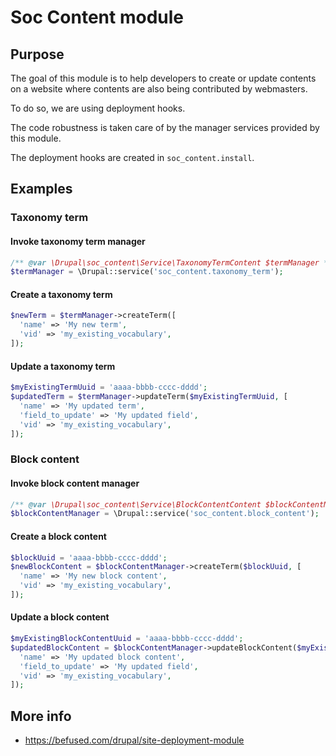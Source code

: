 # Soc Content module

## Purpose

The goal of this module is to help developers to create or update contents on a website where contents are also being contributed by webmasters.

To do so, we are using deployment hooks.

The code robustness is taken care of by the manager services provided by this module.

The deployment hooks are created in `soc_content.install`.

## Examples

### Taxonomy term

#### Invoke taxonomy term manager

```php
/** @var \Drupal\soc_content\Service\TaxonomyTermContent $termManager */
$termManager = \Drupal::service('soc_content.taxonomy_term');
```

#### Create a taxonomy term

```php
$newTerm = $termManager->createTerm([
  'name' => 'My new term',
  'vid' => 'my_existing_vocabulary',
]);
```

#### Update a taxonomy term

```php
$myExistingTermUuid = 'aaaa-bbbb-cccc-dddd';
$updatedTerm = $termManager->updateTerm($myExistingTermUuid, [
  'name' => 'My updated term',
  'field_to_update' => 'My updated field',
  'vid' => 'my_existing_vocabulary',
]);
```

### Block content

#### Invoke block content manager

```php
/** @var \Drupal\soc_content\Service\BlockContentContent $blockContentManager */
$blockContentManager = \Drupal::service('soc_content.block_content');
```

#### Create a block content

```php
$blockUuid = 'aaaa-bbbb-cccc-dddd';
$newBlockContent = $blockContentManager->createTerm($blockUuid, [
  'name' => 'My new block content',
  'vid' => 'my_existing_vocabulary',
]);
```

#### Update a block content

```php
$myExistingBlockContentUuid = 'aaaa-bbbb-cccc-dddd';
$updatedBlockContent = $blockContentManager->updateBlockContent($myExistingBlockContentUuid, [
  'name' => 'My updated block content',
  'field_to_update' => 'My updated field',
  'vid' => 'my_existing_vocabulary',
]);
```

## More info

* https://befused.com/drupal/site-deployment-module

